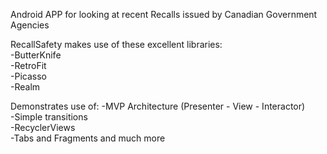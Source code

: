 Android APP for looking at recent Recalls issued by Canadian Government Agencies

RecallSafety makes use of these excellent libraries:  
  -ButterKnife  
  -RetroFit  
  -Picasso  
  -Realm  
  
  
Demonstrates use of:
  -MVP Architecture (Presenter - View - Interactor)  
  -Simple transitions  
  -RecyclerViews  
  -Tabs and Fragments and much more
